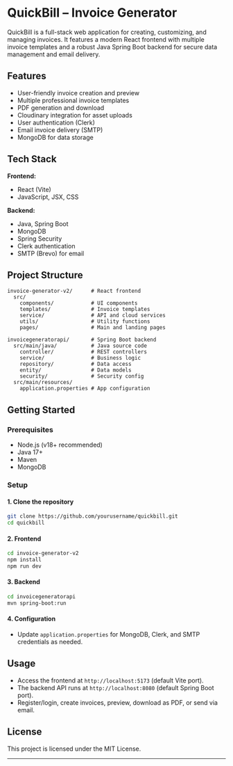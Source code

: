 # QuickBill – Invoice Generator

QuickBill is a full-stack web application for creating, customizing, and managing invoices. It features a modern React frontend with multiple invoice templates and a robust Java Spring Boot backend for secure data management and email delivery.

## Features

- User-friendly invoice creation and preview
- Multiple professional invoice templates
- PDF generation and download
- Cloudinary integration for asset uploads
- User authentication (Clerk)
- Email invoice delivery (SMTP)
- MongoDB for data storage

## Tech Stack

**Frontend:**  
- React (Vite)
- JavaScript, JSX, CSS

**Backend:**  
- Java, Spring Boot
- MongoDB
- Spring Security
- Clerk authentication
- SMTP (Brevo) for email

## Project Structure

```
invoice-generator-v2/      # React frontend
  src/
    components/            # UI components
    templates/             # Invoice templates
    service/               # API and cloud services
    utils/                 # Utility functions
    pages/                 # Main and landing pages

invoicegeneratorapi/       # Spring Boot backend
  src/main/java/           # Java source code
    controller/            # REST controllers
    service/               # Business logic
    repository/            # Data access
    entity/                # Data models
    security/              # Security config
  src/main/resources/
    application.properties # App configuration
```

## Getting Started

### Prerequisites

- Node.js (v18+ recommended)
- Java 17+
- Maven
- MongoDB

### Setup

#### 1. Clone the repository

```sh
git clone https://github.com/yourusername/quickbill.git
cd quickbill
```

#### 2. Frontend

```sh
cd invoice-generator-v2
npm install
npm run dev
```

#### 3. Backend

```sh
cd invoicegeneratorapi
mvn spring-boot:run
```

#### 4. Configuration

- Update `application.properties` for MongoDB, Clerk, and SMTP credentials as needed.

## Usage

- Access the frontend at `http://localhost:5173` (default Vite port).
- The backend API runs at `http://localhost:8080` (default Spring Boot port).
- Register/login, create invoices, preview, download as PDF, or send via email.

## License

This project is licensed under the MIT License.

---
